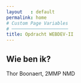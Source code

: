 ```yaml
---
layout   : default
permalink: home
# Custom Page Variables
# ─────────────────────
title: Opdracht WEBDEV-II
---
```


Wie ben ik?
-----------

Thor Boonaert, 2MMP NMD
